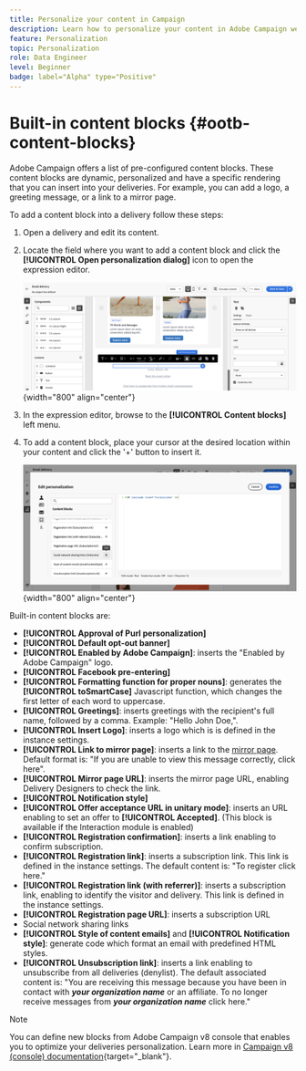 ```yaml
---
title: Personalize your content in Campaign
description: Learn how to personalize your content in Adobe Campaign web UI
feature: Personalization
topic: Personalization
role: Data Engineer
level: Beginner
badge: label="Alpha" type="Positive"
---
```


# Built-in content blocks {#ootb-content-blocks}

Adobe Campaign offers a list of pre-configured content blocks. These content blocks are dynamic, personalized and have a specific rendering that you can insert into your deliveries. For example, you can add a logo, a greeting message, or a link to a mirror page. 

To add a content block into a delivery follow these steps:

1. Open a delivery and edit its content.

1. Locate the field where you want to add a content block and click the **[!UICONTROL Open personalization dialog]** icon to open the expression editor.

    ![](assets/content-block-access.png){width="800" align="center"}

1. In the expression editor, browse to the **[!UICONTROL Content blocks]** left menu.

1. To add a content block, place your cursor at the desired location within your content and click the '+' button to insert it.

    ![](assets/content-blocks.png){width="800" align="center"}

Built-in content blocks are:

* **[!UICONTROL Approval of Purl personalization]**
* **[!UICONTROL Default opt-out banner]**
* **[!UICONTROL Enabled by Adobe Campaign]**: inserts the "Enabled by Adobe Campaign" logo.
* **[!UICONTROL Facebook pre-entering]**
* **[!UICONTROL Formatting function for proper nouns]**: generates the **[!UICONTROL toSmartCase]** Javascript function, which changes the first letter of each word to uppercase. 
* **[!UICONTROL Greetings]**: inserts greetings with the recipient's full name, followed by a comma. Example: "Hello John Doe,".
* **[!UICONTROL Insert Logo]**: inserts a logo which is is defined in the instance settings.
* **[!UICONTROL Link to mirror page]**: inserts a link to the [mirror page](../content/mirror-page.md). Default format is: "If you are unable to view this message correctly, click here".
* **[!UICONTROL Mirror page URL]**: inserts the mirror page URL, enabling Delivery Designers to check the link.
* **[!UICONTROL Notification style]**
* **[!UICONTROL Offer acceptance URL in unitary mode]**: inserts an URL enabling to set an offer to **[!UICONTROL Accepted]**. (This block is available if the Interaction module is enabled)
* **[!UICONTROL Registration confirmation]**: inserts a link enabling to confirm subscription.
* **[!UICONTROL Registration link]**: inserts a subscription link. This link is defined in the instance settings. The default content is: "To register click here."
* **[!UICONTROL Registration link (with referrer)]**: inserts a subscription link, enabling to identify the visitor and delivery. This link is defined in the instance settings.
* **[!UICONTROL Registration page URL]**: inserts a subscription URL
* Social network sharing links
* **[!UICONTROL Style of content emails]** and **[!UICONTROL Notification style]**: generate code which format an email with predefined HTML styles. 
* **[!UICONTROL Unsubscription link]**: inserts a link enabling to unsubscribe from all deliveries (denylist). The default associated content is: "You are receiving this message because you have been in contact with ***your organization name*** or an affiliate. To no longer receive messages from ***your organization name*** click here."

>[!NOTE]
>
>You can define new blocks from Adobe Campaign v8 console that enables you to optimize your deliveries personalization. Learn more in [Campaign v8 (console) documentation](https://experienceleague.adobe.com/docs/campaign/campaign-v8/campaigns/send/personalize/personalization-blocks.html#create-custom-personalization-blocks){target="_blank"}.

